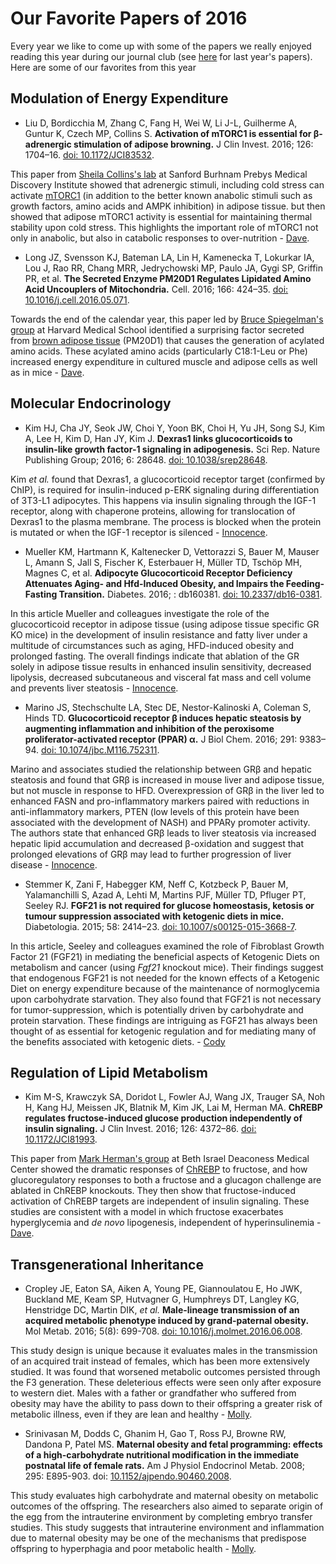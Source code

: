 # Our Favorite Papers of 2016

Every year we like to come up with some of the papers we really enjoyed reading this year during our journal club (see [here](http://bridgeslab.sph.umich.edu/posts/our-favorite-papers-of-2015) for last year's papers).  Here are some of our favorites from this year

## Modulation of Energy Expenditure

* Liu D, Bordicchia M, Zhang C, Fang H, Wei W, Li J-L, Guilherme A, Guntur K, Czech MP, Collins S. **Activation of mTORC1 is essential for β-adrenergic stimulation of adipose browning.** J Clin Invest. 2016; 126: 1704–16. [doi: 10.1172/JCI83532](http://dx.doi.org/10.1172/JCI83532).

This paper from [Sheila Collins's lab](http://www.sbpdiscovery.org/team/sheila-collins-phd) at Sanford Burhnam Prebys Medical Discovery Institute showed that adrenergic stimuli, including cold stress can activate [mTORC1](https://en.wikipedia.org/wiki/MTORC1) (in addition to the better known anabolic stimuli such as growth factors, amino acids and AMPK inhibition) in adipose tissue. but then showed that adipose mTORC1 activity is essential for maintaining thermal stability upon cold stress.  This highlights the important role of mTORC1 not only in anabolic, but also in catabolic responses to over-nutrition - [Dave](http://bridgeslab.sph.umich.edu/people/dave-bridges/).

* Long JZ, Svensson KJ, Bateman LA, Lin H, Kamenecka T, Lokurkar IA, Lou J, Rao RR, Chang MRR, Jedrychowski MP, Paulo JA, Gygi SP, Griffin PR, et al. **The Secreted Enzyme PM20D1 Regulates Lipidated Amino Acid Uncouplers of Mitochondria.** Cell. 2016; 166: 424–35. [doi: 10.1016/j.cell.2016.05.071](http://dx.doi.org/10.1016/j.cell.2016.05.071).

Towards the end of the calendar year, this paper led by [Bruce Spiegelman's group](http://research4.dfci.harvard.edu/spiegelmanlab/) at Harvard Medical School identified a surprising factor secreted from [brown adipose tissue](https://en.wikipedia.org/wiki/Brown_adipose_tissue) (PM20D1) that causes the generation of acylated amino acids.  These acylated amino acids (particularly C18:1-Leu or Phe) increased energy expenditure in cultured muscle and adipose cells as well as in mice - [Dave](http://bridgeslab.sph.umich.edu/people/dave-bridges/).  


## Molecular Endocrinology

* Kim HJ, Cha JY, Seok JW, Choi Y, Yoon BK, Choi H, Yu JH, Song SJ, Kim A, Lee H, Kim D, Han JY, Kim J. **Dexras1 links glucocorticoids to insulin-like growth factor-1 signaling in adipogenesis.** Sci Rep. Nature Publishing Group; 2016; 6: 28648. [doi: 10.1038/srep28648](http://dx.doi.org/10.1038/srep28648).

Kim *et al.* found that Dexras1, a glucocorticoid receptor target (confirmed by ChIP), is required for insulin-induced p-ERK signaling during differentiation of 3T3-L1 adipocytes. This happens via insulin signaling through the IGF-1 receptor, along with chaperone proteins, allowing for translocation of Dexras1 to the plasma membrane. The process is blocked when the protein is mutated or when the IGF-1 receptor is silenced - [Innocence](http://bridgeslab.sph.umich.edu/people/innocence-harvey/).

* Mueller KM, Hartmann K, Kaltenecker D, Vettorazzi S, Bauer M, Mauser L, Amann S, Jall S, Fischer K, Esterbauer H, Müller TD, Tschöp MH, Magnes C, et al. **Adipocyte Glucocorticoid Receptor Deficiency Attenuates Aging- and Hfd-Induced Obesity, and Impairs the Feeding-Fasting Transition.** Diabetes. 2016; : db160381. [doi: 10.2337/db16-0381](http://dx.doi.org/10.2337/db16-0381g).

In this article Mueller and colleagues investigate the role of the glucocorticoid receptor in adipose tissue (using adipose tissue specific GR KO mice) in the development of insulin resistance and fatty liver under a multitude of circumstances such as aging, HFD-induced obesity and prolonged fasting. The overall findings indicate that ablation of the GR solely in adipose tissue results in enhanced insulin sensitivity, decreased lipolysis, decreased subcutaneous and visceral fat mass and cell volume and prevents liver steatosis - [Innocence](http://bridgeslab.sph.umich.edu/people/innocence-harvey/).

* Marino JS, Stechschulte LA, Stec DE, Nestor-Kalinoski A, Coleman S, Hinds TD. **Glucocorticoid receptor β induces hepatic steatosis by augmenting inflammation and inhibition of the peroxisome proliferator-activated receptor (PPAR) α.** J Biol Chem. 2016; 291: 9383–94. [doi: 10.1074/jbc.M116.752311](http://dx.doi.org).

Marino and associates studied the relationship between GRβ  and hepatic steatosis and found that GRβ  is increased in mouse liver and adipose tissue, but not muscle in response to HFD. Overexpression of GRβ  in the liver led to enhanced FASN and pro-inflammatory markers paired with reductions in anti-inflammatory markers, PTEN (low levels of this protein have been associated with the development of NASH) and PPARy promoter activity. The authors state that enhanced GRβ  leads to liver steatosis via increased hepatic lipid accumulation and decreased β-oxidation and suggest that prolonged elevations of GRβ  may lead to further progression of liver disease - [Innocence](http://bridgeslab.sph.umich.edu/people/innocence-harvey/).

* Stemmer K, Zani F, Habegger KM, Neff C, Kotzbeck P, Bauer M, Yalamanchilli S, Azad A, Lehti M, Martins PJF, Müller TD, Pfluger PT, Seeley RJ. **FGF21 is not required for glucose homeostasis, ketosis or tumour suppression associated with ketogenic diets in mice.** Diabetologia. 2015; 58: 2414–23. [doi: 10.1007/s00125-015-3668-7](http://dx.doi.org/10.1007/s00125-015-3668-7).

In this article, Seeley and colleagues examined the role of Fibroblast Growth Factor 21 (FGF21) in mediating the beneficial aspects of Ketogenic Diets on metabolism and cancer (using *Fgf21* knockout mice). Their findings suggest that endogenous FGF21 is not needed for the known effects of a Ketogenic Diet on energy expenditure because of the maintenance of normoglycemia upon carbohydrate starvation. They also found that FGF21 is not necessary for tumor-suppression, which is potentially driven by carbohydrate and protein starvation. These findings are intriguing as FGF21 has always been thought of as essential for ketogenic regulation and for mediating many of the benefits associated with ketogenic diets. - [Cody](http://bridgeslab.sph.umich.edu/people/cody-cousineau/)

## Regulation of Lipid Metabolism

* Kim M-S, Krawczyk SA, Doridot L, Fowler AJ, Wang JX, Trauger SA, Noh H, Kang HJ, Meissen JK, Blatnik M, Kim JK, Lai M, Herman MA. **ChREBP regulates fructose-induced glucose production independently of insulin signaling.** J Clin Invest. 2016; 126: 4372–86. [doi: 10.1172/JCI81993](http://dx.doi.org/10.1172/JCI81993).

This paper from [Mark Herman's group](http://www.bidmc.org/Research/Departments/Medicine/Divisions/Endocrinology/Laboratories/Herman-Lab.aspx) at Beth Israel Deaconess Medical Center showed the dramatic responses of [ChREBP](https://en.wikipedia.org/wiki/Carbohydrate-responsive_element-binding_protein) to fructose, and how glucoregulatory responses to both a fructose and a glucagon challenge are ablated in ChREBP knockouts.  They then show that fructose-induced activation of ChREBP targets are independent of insulin signaling.  These studies are consistent with a model in which fructose exacerbates hyperglycemia and *de novo* lipogenesis, independent of hyperinsulinemia - [Dave](http://bridgeslab.sph.umich.edu/people/dave-bridges/).

## Transgenerational Inheritance

* Cropley JE, Eaton SA, Aiken A, Young PE, Giannoulatou E, Ho JWK, Buckland ME, Keam SP, Hutvagner G, Humphreys DT, Langley KG, Henstridge DC, Martin DIK, *et al.* **Male-lineage transmission of an acquired metabolic phenotype induced by grand-paternal obesity.** Mol Metab. 2016; 5(8): 699-708. [doi: 10.1016/j.molmet.2016.06.008](http://dx.doi.org/10.1016/j.molmet.2016.06.008).

This study design is unique because it evaluates males in the transmission of an acquired trait instead of females, which has been more extensively studied. It was found that worsened metabolic outcomes persisted through the F3 generation. These deleterious effects were seen only after exposure to western diet. Males with a father or grandfather who suffered from obesity may have the ability to pass down to their offspring a greater risk of metabolic illness, even if they are lean and healthy - [Molly](http://bridgeslab.sph.umich.edu/people/molly-carter/).

* Srinivasan M, Dodds C, Ghanim H, Gao T, Ross PJ, Browne RW, Dandona P, Patel MS. **Maternal obesity and fetal programming: effects of a high-carbohydrate nutritional modification in the immediate postnatal life of female rats.** Am J Physiol Endocrinol Metab. 2008; 295: E895-903. doi: [10.1152/ajpendo.90460.2008](http://dx.doi.org/10.1152/ajpendo.90460.2008).

This study evaluates high carbohydrate and maternal obesity on metabolic outcomes of the offspring. The researchers also aimed to separate origin of the egg from the intrauterine environment by completing embryo transfer studies. This study suggests that intrauterine environment and inflammation due to maternal obesity may be one of the mechanisms that predispose offspring to hyperphagia and poor metabolic health  - [Molly](http://bridgeslab.sph.umich.edu/people/molly-carter/).

